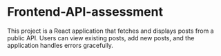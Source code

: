 # Frontend-API-assessment
This project is a React application that fetches and displays posts from a public API. Users can view existing posts, add new posts, and the application handles errors gracefully.
